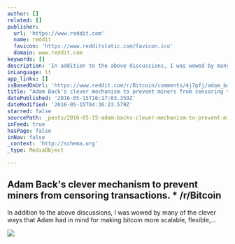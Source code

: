 ```yaml
---
author: []
related: []
publisher:
  url: 'https://www.reddit.com'
  name: reddit
  favicon: 'https://www.redditstatic.com/favicon.ico'
  domain: www.reddit.com
keywords: []
description: 'In addition to the above discussions, I was wowed by many of the clever ways that Adam had in mind for making bitcoin more scalable, flexible,...'
inLanguage: lt
app_links: []
isBasedOnUrl: 'https://www.reddit.com/r/Bitcoin/comments/4j7pfj/adam_backs_clever_mechanism_to_prevent_miners/'
title: "Adam Back's clever mechanism to prevent miners from censoring transactions. * /r/Bitcoin"
datePublished: '2016-05-15T16:17:03.359Z'
dateModified: '2016-05-15T04:36:23.579Z'
starred: false
sourcePath: _posts/2016-05-15-adam-backs-clever-mechanism-to-prevent-miners-from-censorin.md
inFeed: true
hasPage: false
inNav: false
_context: 'http://schema.org'
_type: MediaObject

---
```

<article style=""><h1>Adam Back's clever mechanism to prevent miners from censoring transactions. * /r/Bitcoin</h1><p>In addition to the above discussions, I was wowed by many of the clever ways that Adam had in mind for making bitcoin more scalable, flexible,...</p><img src="https://www.redditstatic.com/icon.png" /></article>